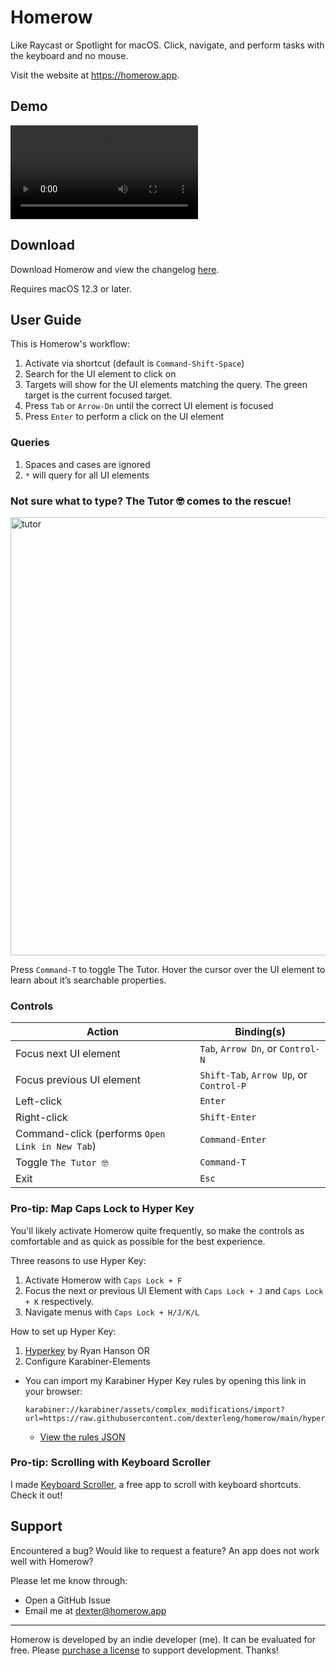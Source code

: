 # Homerow

Like Raycast or Spotlight for macOS. Click, navigate, and perform tasks with the keyboard and no mouse.

Visit the website at https://homerow.app.

## Demo


<video src="https://user-images.githubusercontent.com/34204380/194687760-b7e5da15-b2ce-4d18-99ea-8cefd9a9fecf.mp4"></video>

## Download

Download Homerow and view the changelog [here](https://homerow.app/download/).

Requires macOS 12.3 or later.

## User Guide

This is Homerow's workflow:
1. Activate via shortcut (default is `Command-Shift-Space`)
2. Search for the UI element to click on
3. Targets will show for the UI elements matching the query. The green target is the current focused target.
4. Press `Tab` or `Arrow-Dn` until the correct UI element is focused
5. Press `Enter` to perform a click on the UI element

### Queries

1. Spaces and cases are ignored
2. `*` will query for all UI elements

### Not sure what to type? The Tutor 🤓 comes to the rescue!

<img width="701" alt="tutor" src="https://user-images.githubusercontent.com/34204380/194684445-957c80ec-1e58-44bc-8891-f5e633d2dabe.png">

Press `Command-T` to toggle The Tutor. Hover the cursor over the UI element to learn about it’s searchable properties.

### Controls

| Action  | Binding(s) |
| ------------- | ------------- |
| Focus next UI element | `Tab`, `Arrow Dn`, or `Control-N` |
| Focus previous UI element | `Shift-Tab`, `Arrow Up`, or `Control-P` |
| Left-click | `Enter` |
| Right-click | `Shift-Enter` |
| Command-click (performs `Open Link in New Tab`) | `Command-Enter` |
| Toggle `The Tutor 🤓` | `Command-T` |
| Exit | `Esc` |

### Pro-tip: Map Caps Lock to Hyper Key

You'll likely activate Homerow quite frequently, so make the controls as comfortable and as quick as possible for the best experience.

Three reasons to use Hyper Key:
1. Activate Homerow with `Caps Lock + F`
2. Focus the next or previous UI Element with `Caps Lock + J` and `Caps Lock + K` respectively.
3. Navigate menus with `Caps Lock + H/J/K/L`

How to set up Hyper Key:
1. [Hyperkey](https://hyperkey.app) by Ryan Hanson OR
2. Configure Karabiner-Elements
  - You can import my Karabiner Hyper Key rules by opening this link in your browser:
    ```
    karabiner://karabiner/assets/complex_modifications/import?url=https://raw.githubusercontent.com/dexterleng/homerow/main/hyper_key.json
    ```
    - [View the rules JSON](https://github.com/dexterleng/homerow/blob/main/hyper_key.json)

### Pro-tip: Scrolling with Keyboard Scroller

I made [Keyboard Scroller](https://github.com/dexterleng/KeyboardScroller.docs), a free app to scroll with keyboard shortcuts. Check it out!

## Support

Encountered a bug? Would like to request a feature? An app does not work well with Homerow?

Please let me know through:
- Open a GitHub Issue
- Email me at <a href="mailto:dexter@homerow.app">dexter@homerow.app</a>

---

Homerow is developed by an indie developer (me). It can be evaluated for free. Please [purchase a license](https://www.homerow.app/pricing/) to support development. Thanks!
